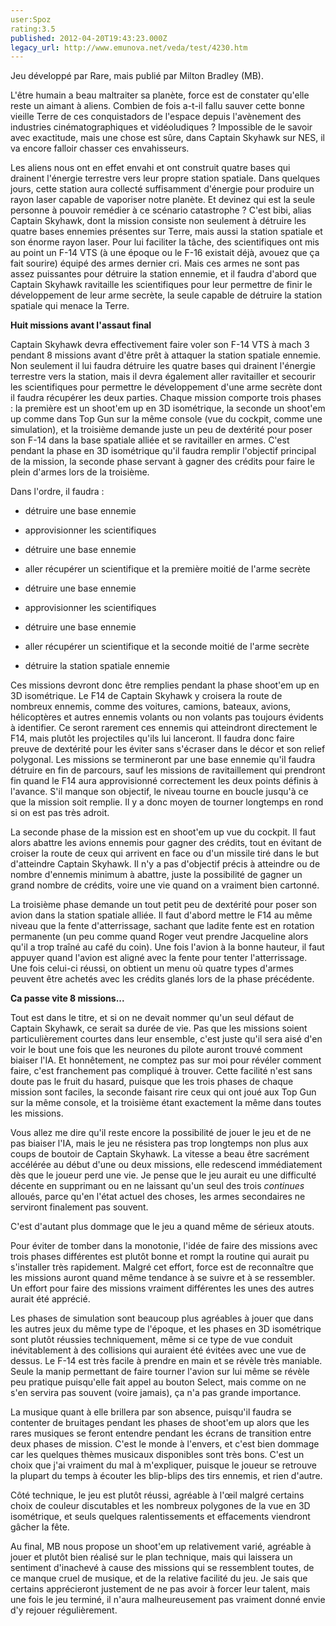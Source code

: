 ```yaml
---
user:Spoz
rating:3.5
published: 2012-04-20T19:43:23.000Z
legacy_url: http://www.emunova.net/veda/test/4230.htm
---
```

Jeu développé par Rare, mais publié par Milton Bradley (MB).  

  

L'être humain a beau maltraiter sa planète, force est de constater qu'elle reste un aimant à aliens. Combien de fois a-t-il fallu sauver cette bonne vieille Terre de ces conquistadors de l'espace depuis l'avènement des industries cinématographiques et vidéoludiques ? Impossible de le savoir avec exactitude, mais une chose est sûre, dans Captain Skyhawk sur NES, il va encore falloir chasser ces envahisseurs.  

Les aliens nous ont en effet envahi et ont construit quatre bases qui drainent l'énergie terrestre vers leur propre station spatiale. Dans quelques jours, cette station aura collecté suffisamment d'énergie pour produire un rayon laser capable de vaporiser notre planète. Et devinez qui est la seule personne à pouvoir remédier à ce scénario catastrophe ? C'est bibi, alias Captain Skyhawk, dont la mission consiste non seulement à détruire les quatre bases ennemies présentes sur Terre, mais aussi la station spatiale et son énorme rayon laser. Pour lui faciliter la tâche, des scientifiques ont mis au point un F-14 VTS (à une époque ou le F-16 existait déjà, avouez que ça fait sourire) équipé des armes dernier cri. Mais ces armes ne sont pas assez puissantes pour détruire la station ennemie, et il faudra d'abord que Captain Skyhawk ravitaille les scientifiques pour leur permettre de finir le développement de leur arme secrète, la seule capable de détruire la station spatiale qui menace la Terre.  

  

**Huit missions avant l'assaut final**  

  

Captain Skyhawk devra effectivement faire voler son F-14 VTS à mach 3 pendant 8 missions avant d'être prêt à attaquer la station spatiale ennemie. Non seulement il lui faudra détruire les quatre bases qui drainent l'énergie terrestre vers la station, mais il devra également aller ravitailler et secourir les scientifiques pour permettre le développement d'une arme secrète dont il faudra récupérer les deux parties. Chaque mission comporte trois phases : la première est un shoot'em up en 3D isométrique, la seconde un shoot'em up comme dans Top Gun sur la même console (vue du cockpit, comme une simulation), et la troisième demande juste un peu de dextérité pour poser son F-14 dans la base spatiale alliée et se ravitailler en armes. C'est pendant la phase en 3D isométrique qu'il faudra remplir l'objectif principal de la mission, la seconde phase servant à gagner des crédits pour faire le plein d'armes lors de la troisième.  

  

Dans l'ordre, il faudra :  

- détruire une base ennemie  

- approvisionner les scientifiques  

- détruire une base ennemie  

- aller récupérer un scientifique et la première moitié de l'arme secrète  

- détruire une base ennemie  

- approvisionner les scientifiques  

- détruire une base ennemie  

- aller récupérer un scientifique et la seconde moitié de l'arme secrète  

- détruire la station spatiale ennemie  

  

Ces missions devront donc être remplies pendant la phase shoot'em up en 3D isométrique. Le F14 de Captain Skyhawk y croisera la route de nombreux ennemis, comme des voitures, camions, bateaux, avions, hélicoptères et autres ennemis volants ou non volants pas toujours évidents à identifier. Ce seront rarement ces ennemis qui atteindront directement le F14, mais plutôt les projectiles qu'ils lui lanceront. Il faudra donc faire preuve de dextérité pour les éviter sans s'écraser dans le décor et son relief polygonal. Les missions se termineront par une base ennemie qu'il faudra détruire en fin de parcours, sauf les missions de ravitaillement qui prendront fin quand le F14 aura approvisionné correctement les deux points définis à l'avance. S'il manque son objectif, le niveau tourne en boucle jusqu'à ce que la mission soit remplie. Il y a donc moyen de tourner longtemps en rond si on est pas très adroit.  

La seconde phase de la mission est en shoot'em up vue du cockpit. Il faut alors abattre les avions ennemis pour gagner des crédits, tout en évitant de croiser la route de ceux qui arrivent en face ou d'un missile tiré dans le but d'atteindre Captain Skyhawk. Il n'y a pas d'objectif précis à atteindre ou de nombre d'ennemis minimum à abattre, juste la possibilité de gagner un grand nombre de crédits, voire une vie quand on a vraiment bien cartonné.  

La troisième phase demande un tout petit peu de dextérité pour poser son avion dans la station spatiale alliée. Il faut d'abord mettre le F14 au même niveau que la fente d'atterrissage, sachant que ladite fente est en rotation permanente (un peu comme quand Roger veut prendre Jacqueline alors qu'il a trop traîné au café du coin). Une fois l'avion à la bonne hauteur, il faut appuyer quand l'avion est aligné avec la fente pour tenter l'atterrissage. Une fois celui-ci réussi, on obtient un menu où quatre types d'armes peuvent être achetés avec les crédits glanés lors de la phase précédente.  

  

**Ca passe vite 8 missions...**  

  

Tout est dans le titre, et si on ne devait nommer qu'un seul défaut de Captain Skyhawk, ce serait sa durée de vie. Pas que les missions soient particulièrement courtes dans leur ensemble, c'est juste qu'il sera aisé d'en voir le bout une fois que les neurones du pilote auront trouvé comment biaiser l'IA. Et honnêtement, ne comptez pas sur moi pour révéler comment faire, c'est franchement pas compliqué à trouver. Cette facilité n'est sans doute pas le fruit du hasard, puisque que les trois phases de chaque mission sont faciles, la seconde faisant rire ceux qui ont joué aux Top Gun sur la même console, et la troisième étant exactement la même dans toutes les missions.  

Vous allez me dire qu'il reste encore la possibilité de jouer le jeu et de ne pas biaiser l'IA, mais le jeu ne résistera pas trop longtemps non plus aux coups de boutoir de Captain Skyhawk. La vitesse a beau être sacrément accélérée au début d'une ou deux missions, elle redescend immédiatement dès que le joueur perd une vie. Je pense que le jeu aurait eu une difficulté décente en supprimant ou en ne laissant qu'un seul des trois _continues_ alloués, parce qu'en l'état actuel des choses, les armes secondaires ne serviront finalement pas souvent.  

  

C'est d'autant plus dommage que le jeu a quand même de sérieux atouts.   

Pour éviter de tomber dans la monotonie, l'idée de faire des missions avec trois phases différentes est plutôt bonne et rompt la routine qui aurait pu s'installer très rapidement. Malgré cet effort, force est de reconnaître que les missions auront quand même tendance à se suivre et à se ressembler. Un effort pour faire des missions vraiment différentes les unes des autres aurait été apprécié.  

Les phases de simulation sont beaucoup plus agréables à jouer que dans les autres jeux du même type de l'époque, et les phases en 3D isométrique sont plutôt réussies techniquement, même si ce type de vue conduit inévitablement à des collisions qui auraient été évitées avec une vue de dessus. Le F-14 est très facile à prendre en main et se révèle très maniable. Seule la manip permettant de faire tourner l'avion sur lui même se révèle peu pratique puisqu'elle fait appel au bouton Select, mais comme on ne s'en servira pas souvent (voire jamais), ça n'a pas grande importance.  

La musique quant à elle brillera par son absence, puisqu'il faudra se contenter de bruitages pendant les phases de shoot'em up alors que les rares musiques se feront entendre pendant les écrans de transition entre deux phases de mission. C'est le monde à l'envers, et c'est bien dommage car les quelques thèmes musicaux disponibles sont très bons. C'est un choix que j'ai vraiment du mal à m'expliquer, puisque le joueur se retrouve la plupart du temps à écouter les blip-blips des tirs ennemis, et rien d'autre.  

Côté technique, le jeu est plutôt réussi, agréable à l'œil malgré certains choix de couleur discutables et les nombreux polygones de la vue en 3D isométrique, et seuls quelques ralentissements et effacements viendront gâcher la fête.  

  

Au final, MB nous propose un shoot'em up relativement varié, agréable à jouer et plutôt bien réalisé sur le plan technique, mais qui laissera un sentiment d'inachevé à cause des missions qui se ressemblent toutes, de ce manque cruel de musique, et de la relative facilité du jeu. Je sais que certains apprécieront justement de ne pas avoir à forcer leur talent, mais une fois le jeu terminé, il n'aura malheureusement pas vraiment donné envie d'y rejouer régulièrement.
